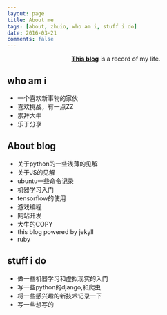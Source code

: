 ```yaml
---
layout: page
title: About me
tags: [about, zhuio, who am i, stuff i do]
date: 2016-03-21
comments: false
---
```

    
<center><a href="https://zhuio.github.io"><b>This blog</b></a> is a record of my life.</center>

## who am i
* 一个喜欢新事物的家伙
* 喜欢挑战，有一点ZZ
* 崇拜大牛
* 乐于分享

## About blog
* 关于python的一些浅薄的见解
* 关于JS的见解
* ubuntu一些命令记录
* 机器学习入门
* tensorflow的使用
* 游戏编程
* 网站开发
* 大牛的COPY
* this blog powered by jekyll
* ruby

## stuff i do 

* 做一些机器学习和虚拟现实的入门
* 写一些python的django,和爬虫
* 将一些感兴趣的新技术记录一下
* 写一些想写的
